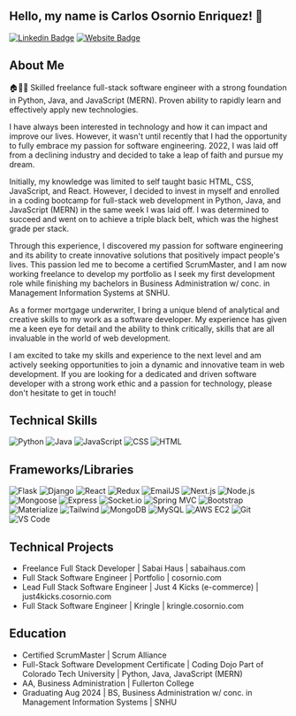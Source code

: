 ## Hello, my name is Carlos Osornio Enriquez! 👋

[![Linkedin Badge](https://img.shields.io/badge/-Carlos%20Osornio%20Enriquez-blue?style=flat&logo=Linkedin&logoColor=white&link=https://www.linkedin.com/in/carlos-osornio/)](https://www.linkedin.com/in/carlos-osornio/)
[![Website Badge](https://img.shields.io/badge/-cosornio.com-47CCCC?style=flat&logo=Google-Chrome&logoColor=white&link=https://cosornio.com)](https://cosornio.com)
  
## About Me  

🏠👨‍💻 Skilled freelance full-stack software engineer with a strong foundation in Python, Java, and JavaScript (MERN). Proven ability to rapidly learn and effectively apply new technologies.

I have always been interested in technology and how it can impact and improve our lives. However, it wasn't until recently that I had the opportunity to fully embrace my passion for software engineering. 2022, I was laid off from a declining industry and decided to take a leap of faith and pursue my dream.

Initially, my knowledge was limited to self taught basic HTML, CSS, JavaScript, and React. However, I decided to invest in myself and enrolled in a coding bootcamp for full-stack web development in Python, Java, and JavaScript (MERN) in the same week I was laid off. I was determined to succeed and went on to achieve a triple black belt, which was the highest grade per stack.

Through this experience, I discovered my passion for software engineering and its ability to create innovative solutions that positively impact people's lives. This passion led me to become a certified ScrumMaster, and I am now working freelance to develop my portfolio as I seek my first development role while finishing my bachelors in Business Administration w/ conc. in Management Information Systems at SNHU. 

As a former mortgage underwriter, I bring a unique blend of analytical and creative skills to my work as a software developer. My experience has given me a keen eye for detail and the ability to think critically, skills that are all invaluable in the world of web development.

I am excited to take my skills and experience to the next level and am actively seeking opportunities to join a dynamic and innovative team in web development. If you are looking for a dedicated and driven software developer with a strong work ethic and a passion for technology, please don't hesitate to get in touch!

## Technical Skills

![Python](https://img.shields.io/badge/Python-3776AB?style=for-the-badge&logo=python&logoColor=white)
![Java](https://img.shields.io/badge/Java-007396?style=for-the-badge&logo=java&logoColor=white)
![JavaScript](https://img.shields.io/badge/JavaScript-F7DF1E?style=for-the-badge&logo=javascript&logoColor=black)
![CSS](https://img.shields.io/badge/CSS-1572B6?style=for-the-badge&logo=css3&logoColor=white)
![HTML](https://img.shields.io/badge/HTML-E34F26?style=for-the-badge&logo=html5&logoColor=white)

## Frameworks/Libraries 

![Flask](https://img.shields.io/badge/Flask-000000?style=for-the-badge&logo=flask&logoColor=white)
![Django](https://img.shields.io/badge/Django-092E20?style=for-the-badge&logo=django&logoColor=white)
![React](https://img.shields.io/badge/React-61DAFB?style=for-the-badge&logo=react&logoColor=black)
![Redux](https://img.shields.io/badge/Redux-764ABC?style=for-the-badge&logo=redux&logoColor=white)
![EmailJS](https://img.shields.io/badge/EmailJS-4885ED?style=for-the-badge&logo=emailjs&logoColor=white)
![Next.js](https://img.shields.io/badge/Next.js-000000?style=for-the-badge&logo=nextdotjs&logoColor=white)
![Node.js](https://img.shields.io/badge/Node.js-339933?style=for-the-badge&logo=nodedotjs&logoColor=white)
![Mongoose](https://img.shields.io/badge/Mongoose-880000?style=for-the-badge&logo=mongoose&logoColor=white)
![Express](https://img.shields.io/badge/Express-000000?style=for-the-badge&logo=express&logoColor=white)
![Socket.io](https://img.shields.io/badge/Socket.io-010101?style=for-the-badge&logo=socketdotio&logoColor=white)
![Spring MVC](https://img.shields.io/badge/Spring_MVC-6DB33F?style=for-the-badge&logo=spring&logoColor=white)
![Bootstrap](https://img.shields.io/badge/Bootstrap-563D7C?style=for-the-badge&logo=bootstrap&logoColor=white)
![Materialize](https://img.shields.io/badge/Materialize-EE6E73?style=for-the-badge&logo=materialize&logoColor=white)
![Tailwind](https://img.shields.io/badge/Tailwind_CSS-38B2AC?style=for-the-badge&logo=tailwind-css&logoColor=white)
![MongoDB](https://img.shields.io/badge/-MongoDB-47A248?style=flat-square&logo=MongoDB&logoColor=white)
![MySQL](https://img.shields.io/badge/-MySQL-4479A1?style=flat-square&logo=MySQL&logoColor=white)
![AWS EC2](https://img.shields.io/badge/-AWS%20EC2-232F3E?style=flat-square&logo=Amazon-AWS&logoColor=white)
![Git](https://img.shields.io/badge/-Git-F05032?style=flat-square&logo=Git&logoColor=white)
![VS Code](https://img.shields.io/badge/-VS%20Code-007ACC?style=flat-square&logo=Visual-Studio-Code&logoColor=white)


## Technical Projects

- Freelance Full Stack Developer | Sabai Haus | sabaihaus.com
- Full Stack Software Engineer | Portfolio | cosornio.com
- Lead Full Stack Software Engineer | Just 4 Kicks (e-commerce) | just4kicks.cosornio.com
- Full Stack Software Engineer | Kringle | kringle.cosornio.com

## Education

- Certified ScrumMaster | Scrum Alliance
- Full-Stack Software Development Certificate | Coding Dojo Part of Colorado Tech University | Python, Java, JavaScript (MERN)
- AA, Business Administration | Fullerton College
- Graduating Aug 2024 | BS, Business Administration w/ conc. in Management Information Systems | SNHU